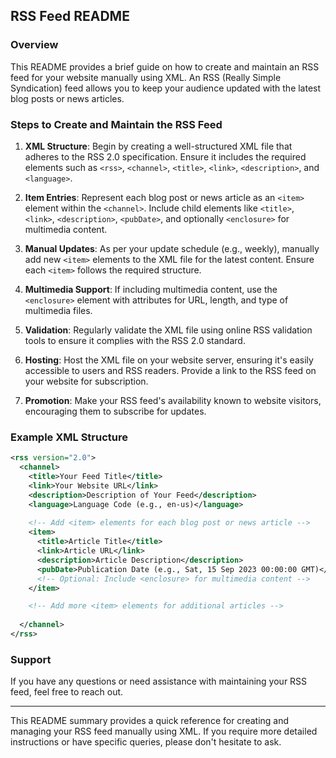 ## RSS Feed README

### Overview

This README provides a brief guide on how to create and maintain an RSS feed for your website manually using XML. An RSS (Really Simple Syndication) feed allows you to keep your audience updated with the latest blog posts or news articles.

### Steps to Create and Maintain the RSS Feed

1. **XML Structure**: Begin by creating a well-structured XML file that adheres to the RSS 2.0 specification. Ensure it includes the required elements such as `<rss>`, `<channel>`, `<title>`, `<link>`, `<description>`, and `<language>`.

2. **Item Entries**: Represent each blog post or news article as an `<item>` element within the `<channel>`. Include child elements like `<title>`, `<link>`, `<description>`, `<pubDate>`, and optionally `<enclosure>` for multimedia content.

3. **Manual Updates**: As per your update schedule (e.g., weekly), manually add new `<item>` elements to the XML file for the latest content. Ensure each `<item>` follows the required structure.

4. **Multimedia Support**: If including multimedia content, use the `<enclosure>` element with attributes for URL, length, and type of multimedia files.

5. **Validation**: Regularly validate the XML file using online RSS validation tools to ensure it complies with the RSS 2.0 standard.

6. **Hosting**: Host the XML file on your website server, ensuring it's easily accessible to users and RSS readers. Provide a link to the RSS feed on your website for subscription.

7. **Promotion**: Make your RSS feed's availability known to website visitors, encouraging them to subscribe for updates.

### Example XML Structure

```xml
<rss version="2.0">
  <channel>
    <title>Your Feed Title</title>
    <link>Your Website URL</link>
    <description>Description of Your Feed</description>
    <language>Language Code (e.g., en-us)</language>
    
    <!-- Add <item> elements for each blog post or news article -->
    <item>
      <title>Article Title</title>
      <link>Article URL</link>
      <description>Article Description</description>
      <pubDate>Publication Date (e.g., Sat, 15 Sep 2023 00:00:00 GMT)</pubDate>
      <!-- Optional: Include <enclosure> for multimedia content -->
    </item>

    <!-- Add more <item> elements for additional articles -->
    
  </channel>
</rss>
```

### Support

If you have any questions or need assistance with maintaining your RSS feed, feel free to reach out.

---

This README summary provides a quick reference for creating and managing your RSS feed manually using XML. If you require more detailed instructions or have specific queries, please don't hesitate to ask.
